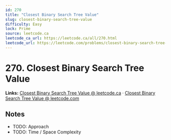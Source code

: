 ```yaml
--- 
id: 270
title: "Closest Binary Search Tree Value"
slug: closest-binary-search-tree-value
difficulty: Easy
lock: Prime
source: leetcode.ca
leetcode_ca_url: https://leetcode.ca/all/270.html
leetcode_url: https://leetcode.com/problems/closest-binary-search-tree-value/
---
```


# 270. Closest Binary Search Tree Value

**Links:** [Closest Binary Search Tree Value @ leetcode.ca](https://leetcode.ca/all/270.html) · [Closest Binary Search Tree Value @ leetcode.com](https://leetcode.com/problems/closest-binary-search-tree-value/)

## Notes
- TODO: Approach
- TODO: Time / Space Complexity
